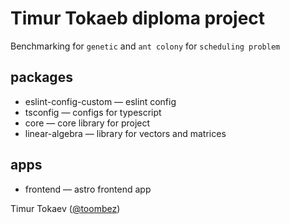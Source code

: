 # Timur Tokaeb diploma project

Benchmarking for `genetic` and `ant colony` for `scheduling problem`

## packages
- eslint-config-custom — eslint config
- tsconfig — configs for typescript
- core — core library for project
- linear-algebra — library for vectors and matrices

## apps
- frontend — astro frontend app

Timur Tokaev ([@toombez](https://github.com/toombez))
